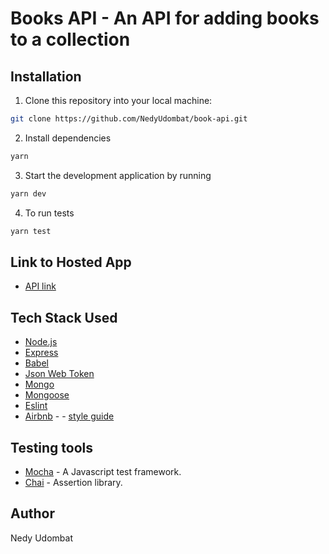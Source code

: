 # Books API - An API for adding books to a collection


## Installation

1. Clone this repository into your local machine:

```bash
git clone https://github.com/NedyUdombat/book-api.git
```

2. Install dependencies

```bash
yarn
```

3. Start the development application by running

```bash
yarn dev
```

4. To run tests

```bash
yarn test
```

## Link to Hosted App

- [API link](#)

## Tech Stack Used

- [Node.js](https://nodejs.org/)
- [Express](https://expressjs.com/)
- [Babel](https://babeljs.io)
- [Json Web Token](https://jwt.io/)
- [Mongo](https://www.mongodb.com/)
- [Mongoose](https://mongoosejs.com/)
- [Eslint](https://eslint.org/)
- [Airbnb](https://www.npmjs.com/package/eslint-config-airbnb) - - [style guide](https://github.com/airbnb/javascript)

## Testing tools

- [Mocha](https://mochajs.org/) - A Javascript test framework.
- [Chai](https://www.chaijs.com/) - Assertion library.

## Author

Nedy Udombat
